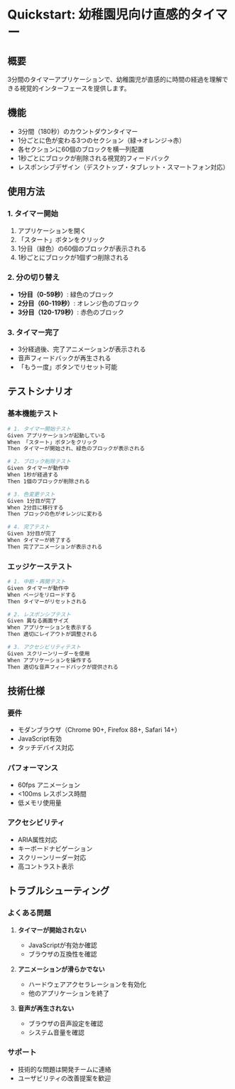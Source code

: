 # Quickstart: 幼稚園児向け直感的タイマー

## 概要
3分間のタイマーアプリケーションで、幼稚園児が直感的に時間の経過を理解できる視覚的インターフェースを提供します。

## 機能
- 3分間（180秒）のカウントダウンタイマー
- 1分ごとに色が変わる3つのセクション（緑→オレンジ→赤）
- 各セクションに60個のブロックを横一列配置
- 1秒ごとにブロックが削除される視覚的フィードバック
- レスポンシブデザイン（デスクトップ・タブレット・スマートフォン対応）

## 使用方法

### 1. タイマー開始
1. アプリケーションを開く
2. 「スタート」ボタンをクリック
3. 1分目（緑色）の60個のブロックが表示される
4. 1秒ごとにブロックが1個ずつ削除される

### 2. 分の切り替え
- **1分目（0-59秒）**: 緑色のブロック
- **2分目（60-119秒）**: オレンジ色のブロック  
- **3分目（120-179秒）**: 赤色のブロック

### 3. タイマー完了
- 3分経過後、完了アニメーションが表示される
- 音声フィードバックが再生される
- 「もう一度」ボタンでリセット可能

## テストシナリオ

### 基本機能テスト
```bash
# 1. タイマー開始テスト
Given アプリケーションが起動している
When 「スタート」ボタンをクリック
Then タイマーが開始され、緑色のブロックが表示される

# 2. ブロック削除テスト  
Given タイマーが動作中
When 1秒が経過する
Then 1個のブロックが削除される

# 3. 色変更テスト
Given 1分目が完了
When 2分目に移行する
Then ブロックの色がオレンジに変わる

# 4. 完了テスト
Given 3分目が完了
When タイマーが終了する
Then 完了アニメーションが表示される
```

### エッジケーステスト
```bash
# 1. 中断・再開テスト
Given タイマーが動作中
When ページをリロードする
Then タイマーがリセットされる

# 2. レスポンシブテスト
Given 異なる画面サイズ
When アプリケーションを表示する
Then 適切にレイアウトが調整される

# 3. アクセシビリティテスト
Given スクリーンリーダーを使用
When アプリケーションを操作する
Then 適切な音声フィードバックが提供される
```

## 技術仕様

### 要件
- モダンブラウザ（Chrome 90+, Firefox 88+, Safari 14+）
- JavaScript有効
- タッチデバイス対応

### パフォーマンス
- 60fps アニメーション
- <100ms レスポンス時間
- 低メモリ使用量

### アクセシビリティ
- ARIA属性対応
- キーボードナビゲーション
- スクリーンリーダー対応
- 高コントラスト表示

## トラブルシューティング

### よくある問題
1. **タイマーが開始されない**
   - JavaScriptが有効か確認
   - ブラウザの互換性を確認

2. **アニメーションが滑らかでない**
   - ハードウェアアクセラレーションを有効化
   - 他のアプリケーションを終了

3. **音声が再生されない**
   - ブラウザの音声設定を確認
   - システム音量を確認

### サポート
- 技術的な問題は開発チームに連絡
- ユーザビリティの改善提案を歓迎
